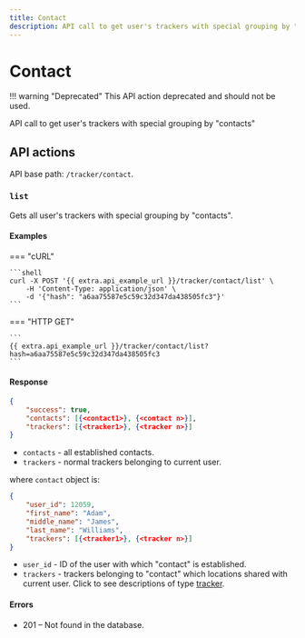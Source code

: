 ```yaml
---
title: Contact
description: API call to get user's trackers with special grouping by "contacts"
---
```

# Contact 

!!! warning "Deprecated"
    This API action deprecated and should not be used.

API call to get user's trackers with special grouping by "contacts"


## API actions

API base path: `/tracker/contact`.

### `list`

Gets all user's trackers with special grouping by "contacts".

#### Examples

=== "cURL"

    ```shell
    curl -X POST '{{ extra.api_example_url }}/tracker/contact/list' \
        -H 'Content-Type: application/json' \
        -d '{"hash": "a6aa75587e5c59c32d347da438505fc3"}'
    ```

=== "HTTP GET"

    ```
    {{ extra.api_example_url }}/tracker/contact/list?hash=a6aa75587e5c59c32d347da438505fc3
    ```

#### Response

```json
{
    "success": true,
    "contacts": [{<contact1>}, {<contact n>}],
    "trackers": [{<tracker1>}, {<tracker n>}]
}
```

* `contacts` - all established contacts.
* `trackers` - normal trackers belonging to current user.

where `contact` object is:

```json
{
    "user_id": 12059,
    "first_name": "Adam",
    "middle_name": "James",
    "last_name": "Williams",
    "trackers": [{<tracker1>}, {<tracker n>}]
}
```

* `user_id` - ID of the user with which "contact" is established.
* `trackers` - trackers belonging to "contact" which locations shared with current user.
Click to see descriptions of type [tracker](index.md#tracker-object-structure).

#### Errors

* 201 – Not found in the database.
